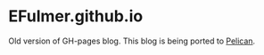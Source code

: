 EFulmer.github.io
=================

Old version of GH-pages blog. This blog is being ported to [Pelican](http://blog.getpelican.com/).
